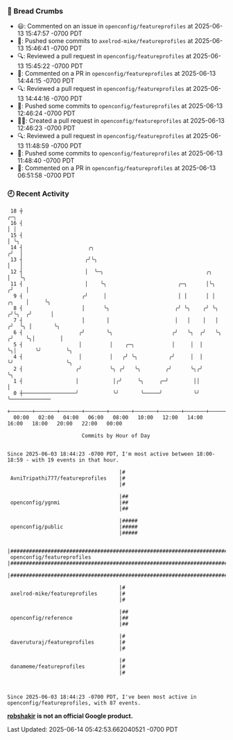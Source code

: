 ### 🍞 Bread Crumbs

 * 😃: Commented on an issue in `openconfig/featureprofiles` at 2025-06-13 15:47:57 -0700 PDT
 * 🚢: Pushed some commits to `axelrod-mike/featureprofiles` at 2025-06-13 15:46:41 -0700 PDT
 * 🔍: Reviewed a pull request in  `openconfig/featureprofiles` at 2025-06-13 15:45:22 -0700 PDT
 * 💬: Commented on a PR in  `openconfig/featureprofiles` at 2025-06-13 14:44:15 -0700 PDT
 * 🔍: Reviewed a pull request in  `openconfig/featureprofiles` at 2025-06-13 14:44:16 -0700 PDT
 * 🚢: Pushed some commits to `openconfig/featureprofiles` at 2025-06-13 12:46:24 -0700 PDT
 * ✍🏼: Created a pull request in `openconfig/featureprofiles` at 2025-06-13 12:46:23 -0700 PDT
 * 🔍: Reviewed a pull request in  `openconfig/featureprofiles` at 2025-06-13 11:48:59 -0700 PDT
 * 🚢: Pushed some commits to `openconfig/featureprofiles` at 2025-06-13 11:48:40 -0700 PDT
 * 💬: Commented on a PR in  `openconfig/featureprofiles` at 2025-06-13 06:51:58 -0700 PDT

### 🕘 Recent Activity
```
 18 ┼                                                                            ╭─╮
 16 ┤                                                                            │ │
 15 ┤                                                                            │ ╰╮
 14 ┤                     ╭╮                                                    ╭╯  │
 13 ┤                    ╭╯╰╮                                                   │   │
 12 ┤                    │  ╰─╮                                 ╭╮              │   ╰╮
 11 ┤                    │    ╰╮                       ╭─╮      │╰╮            ╭╯    │
  9 ┤                   ╭╯     │                       │ │      │ │      ╭╮    │     ╰╮
  8 ┤                   │      ╰╮                     ╭╯ ╰╮    ╭╯ ╰╮    ╭╯╰╮  ╭╯      │
  7 ┤                   │       │                     │   │    │   │   ╭╯  ╰╮ │       ╰╮
  6 ┤                  ╭╯       ╰╮                   ╭╯   ╰╮  ╭╯   ╰╮ ╭╯    ╰╮│        │
  5 ┤                  │         │    ╭─╮            │     │  │     ╰╮│      ╰╯        ╰╮
  4 ┤                  │         │   ╭╯ ╰╮          ╭╯     │  │      ╰╯                 ╰╮
  2 ┤                 ╭╯         ╰╮ ╭╯   ╰╮        ╭╯      ╰╮╭╯                          ╰╮
  1 ┤                 │           │╭╯     ╰╮     ╭─╯        ││                            │
  0 ┼─────────────────╯           ╰╯       ╰─────╯          ╰╯                            ╰─────────────
    +───────+───────+───────+───────+───────+───────+───────+───────+───────+───────+───────+───────+────
  00:00   02:00   04:00   06:00   08:00   10:00   12:00   14:00   16:00   18:00   20:00   22:00   00:00   

						Commits by Hour of Day


Since 2025-06-03 18:44:23 -0700 PDT, I'm most active between 18:00-18:59 - with 19 events in that hour.

```



```
                                    |#
 AvniTripathi777/featureprofiles    |#
                                    |#

                                    |##
 openconfig/ygnmi                   |##
                                    |##

                                    |#####
 openconfig/public                  |#####
                                    |#####

                                    |#######################################################################################
 openconfig/featureprofiles         |#######################################################################################
                                    |#######################################################################################

                                    |#
 axelrod-mike/featureprofiles       |#
                                    |#

                                    |##
 openconfig/reference               |##
                                    |##

                                    |#
 daveruturaj/featureprofiles        |#
                                    |#

                                    |#
 danameme/featureprofiles           |#
                                    |#



Since 2025-06-03 18:44:23 -0700 PDT, I've been most active in openconfig/featureprofiles, with 87 events.

```
**[robshakir](mailto:robjs@google.com) is not an official Google product.**  


Last Updated: 2025-06-14 05:42:53.662040521 -0700 PDT
